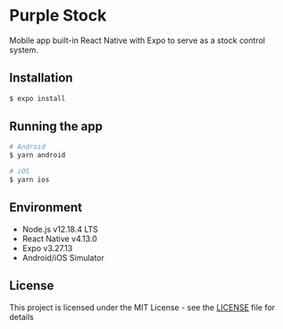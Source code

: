 # Purple Stock

Mobile app built-in React Native with Expo to serve as a stock control system.

## Installation

```bash
$ expo install
```

## Running the app

```bash
# Android
$ yarn android

# iOS
$ yarn ios
```

## Environment

- Node.js v12.18.4 LTS
- React Native v4.13.0
- Expo v3.27.13
- Android/iOS Simulator

## License

This project is licensed under the MIT License - see the [LICENSE](LICENSE) file for details
